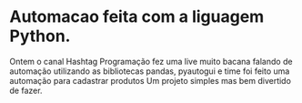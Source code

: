 # Automacao feita com a liguagem Python.
Ontem o canal Hashtag Programação fez uma live muito bacana falando de automação
utilizando as bibliotecas pandas, pyautogui e time foi feito uma automação para cadastrar produtos
Um projeto simples mas bem divertido de fazer.
